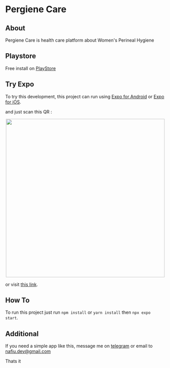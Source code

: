 # Pergiene Care

## About
Pergiene Care is health care platform about Women's Perineal Hygiene

## Playstore
Free install on [PlayStore](https://play.google.com/store/apps/details?id=com.nafiu.pergienecare)

## Try Expo
To try this development, this project can run using [Expo for Android](https://play.google.com/store/apps/details?id=host.exp.exponent&hl=en_US&pli=1) or [Expo for iOS](https://apps.apple.com/us/app/expo-go/id982107779).

and just scan this QR :
<p align="center">
<img src="https://qr.expo.dev/expo-go?owner=nafiu&slug=pergiene-care&releaseChannel=default&host=exp.host" height="500" />
</p>

or visit [this link](https://expo.dev/@nafiu/pergiene-care).


## How To
To run this project just run `npm install` or `yarn install` then `npx expo start`.


## Additional
If you need a simple app like this, message me on [telegram](https://t.me/fuifiu) or email to [nafiu.dev@gmail.com](mailto:nafiu.dev@gmail.com)


Thats it
